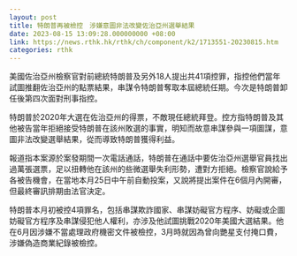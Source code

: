 ```yaml
---
layout: post
title: 特朗普再被檢控　涉嫌意圖非法改變佐治亞州選舉結果
date: 2023-08-15 13:09:28.000000000 +08:00
link: https://news.rthk.hk/rthk/ch/component/k2/1713551-20230815.htm
categories: rthk
---
```


美國佐治亞州檢察官對前總統特朗普及另外18人提出共41項控罪，指控他們當年試圖推翻佐治亞州的點票結果，串謀令特朗普奪取本屆總統任期。今次是特朗普卸任後第四次面對刑事指控。

特朗普於2020年大選在佐治亞州的得票，不敵現任總統拜登。控方指特朗普及其他被告當年拒絕接受特朗普在該州敗選的事實，明知而故意串謀參與一項圖謀，意圖非法改變選舉結果，從而導致特朗普獲得利益。

報道指本案源於案發期間一次電話通話，特朗普在通話中要佐治亞州選舉官員找出過萬張選票，足以扭轉他在該州的些微選舉失利形勢，遭對方拒絕。檢察官說給予各被告機會，在當地本月25日中午前自動投案，又說將提出案件在6個月內開審，但最終審訊排期由法官決定。

特朗普本月初被控4項罪名，包括串謀欺詐國家、串謀妨礙官方程序、妨礙或企圖妨礙官方程序及串謀侵犯他人權利，亦涉及他試圖挑戰2020年美國大選結果。他在6月因涉嫌不當處理政府機密文件被檢控，3月時就因為曾向艷星支付掩口費，涉嫌偽造商業紀錄被檢控。
